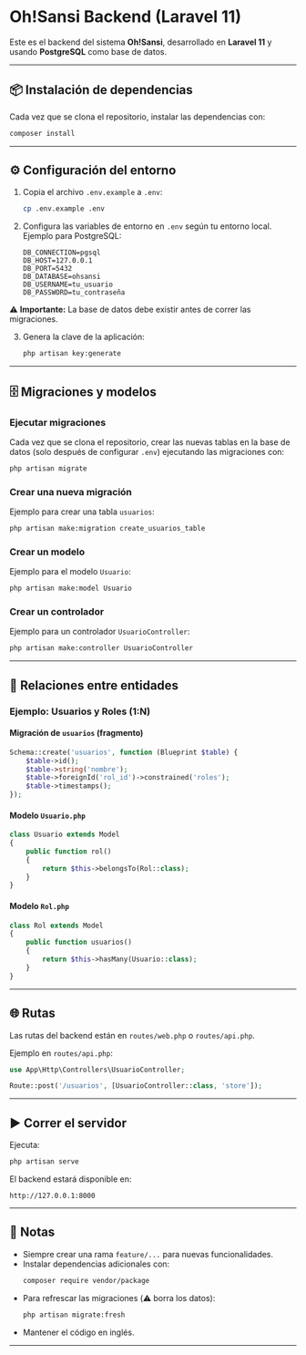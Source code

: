 # Oh!Sansi Backend (Laravel 11)

Este es el backend del sistema **Oh!Sansi**, desarrollado en **Laravel 11** y usando **PostgreSQL** como base de datos.

---

## 📦 Instalación de dependencias

Cada vez que se clona el repositorio, instalar las dependencias con:

```bash
composer install
```

---

## ⚙️ Configuración del entorno

1. Copia el archivo `.env.example` a `.env`:
    ```bash
    cp .env.example .env
    ```
2. Configura las variables de entorno en `.env` según tu entorno local. Ejemplo para PostgreSQL:

    ```env
    DB_CONNECTION=pgsql
    DB_HOST=127.0.0.1
    DB_PORT=5432
    DB_DATABASE=ohsansi
    DB_USERNAME=tu_usuario
    DB_PASSWORD=tu_contraseña
    ```

⚠️ **Importante:** La base de datos debe existir antes de correr las migraciones.

3. Genera la clave de la aplicación:
    ```bash
    php artisan key:generate
    ```

---

## 🗄️ Migraciones y modelos

### Ejecutar migraciones

Cada vez que se clona el repositorio, crear las nuevas tablas en la base de datos (solo después de configurar `.env`) ejecutando las migraciones con:

```bash
php artisan migrate
```

### Crear una nueva migración

Ejemplo para crear una tabla `usuarios`:

```bash
php artisan make:migration create_usuarios_table
```

### Crear un modelo

Ejemplo para el modelo `Usuario`:

```bash
php artisan make:model Usuario
```

### Crear un controlador

Ejemplo para un controlador `UsuarioController`:

```bash
php artisan make:controller UsuarioController
```

---

## 🔗 Relaciones entre entidades

### Ejemplo: Usuarios y Roles (1:N)

#### Migración de `usuarios` (fragmento)

```php
Schema::create('usuarios', function (Blueprint $table) {
    $table->id();
    $table->string('nombre');
    $table->foreignId('rol_id')->constrained('roles');
    $table->timestamps();
});
```

#### Modelo `Usuario.php`

```php
class Usuario extends Model
{
    public function rol()
    {
        return $this->belongsTo(Rol::class);
    }
}
```

#### Modelo `Rol.php`

```php
class Rol extends Model
{
    public function usuarios()
    {
        return $this->hasMany(Usuario::class);
    }
}
```

---

## 🌐 Rutas

Las rutas del backend están en `routes/web.php` o `routes/api.php`.

Ejemplo en `routes/api.php`:

```php
use App\Http\Controllers\UsuarioController;

Route::post('/usuarios', [UsuarioController::class, 'store']);
```

---

## ▶️ Correr el servidor

Ejecuta:

```bash
php artisan serve
```

El backend estará disponible en:

```
http://127.0.0.1:8000
```

---

## 📌 Notas

-   Siempre crear una rama `feature/...` para nuevas funcionalidades.
-   Instalar dependencias adicionales con:
    ```bash
    composer require vendor/package
    ```
-   Para refrescar las migraciones (⚠️ borra los datos):
    ```bash
    php artisan migrate:fresh
    ```
-   Mantener el código en inglés.
---
